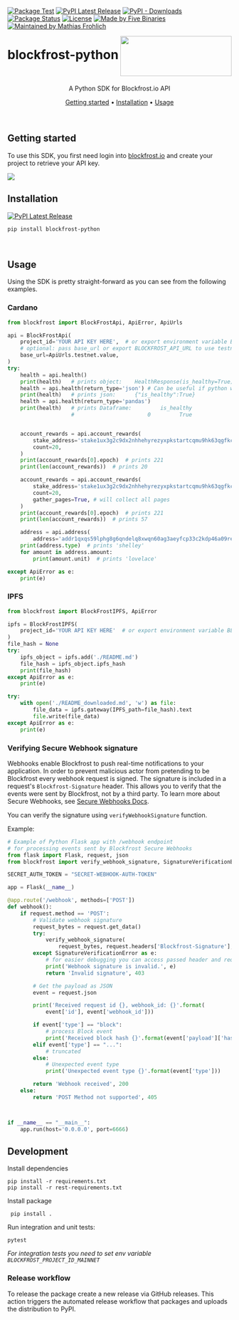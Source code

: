 [![Package Test](https://img.shields.io/github/actions/workflow/status/blockfrost/blockfrost-python/package-test.yml?logo=GitHub&label=package%20test)](https://github.com/blockfrost/blockfrost-python/actions/workflows/package-test.yml)
[![PyPI Latest Release](https://img.shields.io/pypi/v/blockfrost-python.svg?logo=pypi&label=pypi%20latest)](https://pypi.org/project/blockfrost-python/)
[![PyPI - Downloads](https://img.shields.io/pypi/dm/blockfrost-python?logo=pypi&label=pypi%20downloads)](https://pypistats.org/packages/blockfrost-python)
[![Package Status](https://img.shields.io/pypi/status/blockfrost-python.svg)](https://pypi.org/project/blockfrost-python/)
[![License](https://img.shields.io/pypi/l/blockfrost-python.svg)](https://github.com/blockfrost/blockfrost-python/blob/master/LICENSE)
[![Made by Five Binaries](https://img.shields.io/badge/made%20by-Five%20Binaries-darkviolet.svg)](https://fivebinaries.com/)
[![Maintained by Mathias Frohlich](https://img.shields.io/badge/maintained%20by-Mathias%20Frohlich-blue.svg)](https://github.com/mathiasfrohlich)

<img src="https://blockfrost.io/images/logo.svg" width="250" align="right" height="90">

# blockfrost-python

<br/>

<p align="center">A Python SDK for Blockfrost.io API</p>
<p align="center">
  <a href="#getting-started">Getting started</a> •
  <a href="#installation">Installation</a> •
  <a href="#usage">Usage</a>
</p>
<br>

## Getting started

To use this SDK, you first need login into [blockfrost.io](https://blockfrost.io) and create your project to retrieve
your API key.

<img src="https://i.imgur.com/smY12ro.png">

<br/>

## Installation

[![PyPI Latest Release](https://img.shields.io/pypi/v/blockfrost-python.svg)](https://pypi.org/project/blockfrost-python/)

```console
pip install blockfrost-python
```

<br/>

## Usage

Using the SDK is pretty straight-forward as you can see from the following examples.

### Cardano

```python
from blockfrost import BlockFrostApi, ApiError, ApiUrls

api = BlockFrostApi(
    project_id='YOUR API KEY HERE',  # or export environment variable BLOCKFROST_PROJECT_ID
    # optional: pass base_url or export BLOCKFROST_API_URL to use testnet, defaults to ApiUrls.mainnet.value
    base_url=ApiUrls.testnet.value,
)
try:
    health = api.health()
    print(health)   # prints object:    HealthResponse(is_healthy=True)
    health = api.health(return_type='json') # Can be useful if python wrapper is behind api version
    print(health)   # prints json:      {"is_healthy":True}
    health = api.health(return_type='pandas')
    print(health)   # prints Dataframe:         is_healthy
                    #                       0         True


    account_rewards = api.account_rewards(
        stake_address='stake1ux3g2c9dx2nhhehyrezyxpkstartcqmu9hk63qgfkccw5rqttygt7',
        count=20,
    )
    print(account_rewards[0].epoch)  # prints 221
    print(len(account_rewards))  # prints 20

    account_rewards = api.account_rewards(
        stake_address='stake1ux3g2c9dx2nhhehyrezyxpkstartcqmu9hk63qgfkccw5rqttygt7',
        count=20,
        gather_pages=True, # will collect all pages
    )
    print(account_rewards[0].epoch)  # prints 221
    print(len(account_rewards))  # prints 57

    address = api.address(
        address='addr1qxqs59lphg8g6qndelq8xwqn60ag3aeyfcp33c2kdp46a09re5df3pzwwmyq946axfcejy5n4x0y99wqpgtp2gd0k09qsgy6pz')
    print(address.type)  # prints 'shelley'
    for amount in address.amount:
        print(amount.unit)  # prints 'lovelace'

except ApiError as e:
    print(e)
```

### IPFS

```python
from blockfrost import BlockFrostIPFS, ApiError

ipfs = BlockFrostIPFS(
    project_id='YOUR API KEY HERE'  # or export environment variable BLOCKFROST_PROJECT_ID
)
file_hash = None
try:
    ipfs_object = ipfs.add('./README.md')
    file_hash = ipfs_object.ipfs_hash
    print(file_hash)
except ApiError as e:
    print(e)

try:
    with open('./README_downloaded.md', 'w') as file:
        file_data = ipfs.gateway(IPFS_path=file_hash).text
        file.write(file_data)
except ApiError as e:
    print(e)
```

### Verifying Secure Webhook signature

Webhooks enable Blockfrost to push real-time notifications to your application. In order to prevent malicious actor from pretending to be Blockfrost every webhook request is signed. The signature is included in a request's `Blockfrost-Signature` header. This allows you to verify that the events were sent by Blockfrost, not by a third party.
To learn more about Secure Webhooks, see [Secure Webhooks Docs](https://blockfrost.dev/docs/start-building/webhooks/).

You can verify the signature using `verifyWebhookSignature` function.

Example:

```python
# Example of Python Flask app with /webhook endpoint
# for processing events sent by Blockfrost Secure Webhooks
from flask import Flask, request, json
from blockfrost import verify_webhook_signature, SignatureVerificationError

SECRET_AUTH_TOKEN = "SECRET-WEBHOOK-AUTH-TOKEN"

app = Flask(__name__)

@app.route('/webhook', methods=['POST'])
def webhook():
    if request.method == 'POST':
        # Validate webhook signature
        request_bytes = request.get_data()
        try:
            verify_webhook_signature(
                request_bytes, request.headers['Blockfrost-Signature'], SECRET_AUTH_TOKEN)
        except SignatureVerificationError as e:
            # for easier debugging you can access passed header and request_body values (e.header, e.request_body)
            print('Webhook signature is invalid.', e)
            return 'Invalid signature', 403

        # Get the payload as JSON
        event = request.json

        print('Received request id {}, webhook_id: {}'.format(
            event['id'], event['webhook_id']))

        if event['type'] == "block":
            # process Block event
            print('Received block hash {}'.format(event['payload']['hash']))
        elif event['type'] == "...":
            # truncated
        else:
            # Unexpected event type
            print('Unexpected event type {}'.format(event['type']))

        return 'Webhook received', 200
    else:
        return 'POST Method not supported', 405



if __name__ == "__main__":
    app.run(host='0.0.0.0', port=6666)
```

## Development

Install dependencies

```
pip install -r requirements.txt
pip install -r rest-requirements.txt
```

Install package

```
 pip install .
```

Run integration and unit tests:

```
pytest
```

_For integration tests you need to set env variable `BLOCKFROST_PROJECT_ID_MAINNET`_

### Release workflow

To release the package create a new release via GitHub releases.
This action triggers the automated release workflow that packages and uploads the distribution to PyPI.
